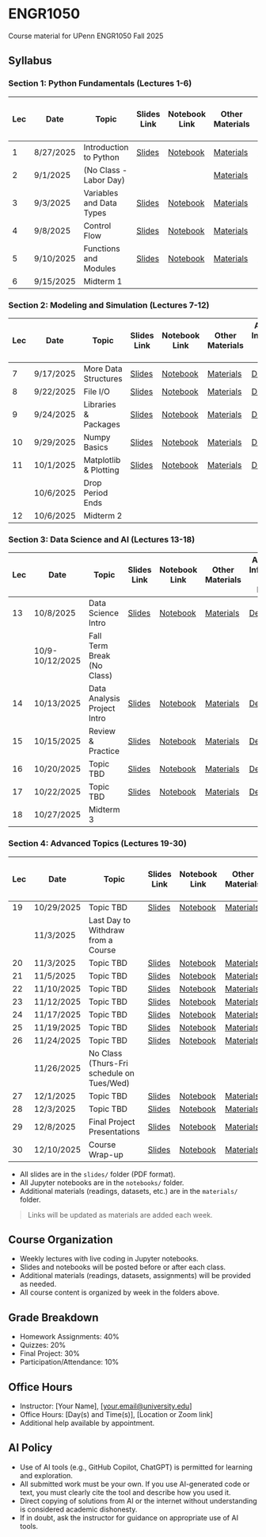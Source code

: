 # ENGR1050
Course material for UPenn ENGR1050 Fall 2025

## Syllabus

### Section 1: Python Fundamentals (Lectures 1-6)
| Lec | Date       | Topic                        | Slides Link                | Notebook Link                | Other Materials           | Additional Information from Lecture |
|-----|------------|------------------------------|----------------------------|------------------------------|---------------------------|-------------------------------------|
| 1   | 8/27/2025  | Introduction to Python       | [Slides](slides/lec01.pdf) | [Notebook](notebooks/lec01.ipynb) | [Materials](materials/lec01.md) | [Details](materials/lec01.md) |
| 2   | 9/1/2025   | (No Class - Labor Day)       |                            |                              | [Materials](materials/lec02.md) | [Details](materials/lec02.md) |
| 3   | 9/3/2025   | Variables and Data Types     | [Slides](slides/lec03.pdf) | [Notebook](notebooks/lec03.ipynb) | [Materials](materials/lec03.md) | [Details](materials/lec03.md) |
| 4   | 9/8/2025   | Control Flow                 | [Slides](slides/lec04.pdf) | [Notebook](notebooks/lec04.ipynb) | [Materials](materials/lec04.md) | [Details](materials/lec04.md) |
| 5   | 9/10/2025  | Functions and Modules        | [Slides](slides/lec05.pdf) | [Notebook](notebooks/lec05.ipynb) | [Materials](materials/lec05.md) | [Details](materials/lec05.md) |
| 6   | 9/15/2025  | Midterm 1                    |                            |                              |                               |                                 |

### Section 2: Modeling and Simulation (Lectures 7-12)
| Lec | Date       | Topic                        | Slides Link                | Notebook Link                | Other Materials           | Additional Information from Lecture |
|-----|------------|------------------------------|----------------------------|------------------------------|---------------------------|-------------------------------------|
| 7   | 9/17/2025  | More Data Structures         | [Slides](slides/lec07.pdf) | [Notebook](notebooks/lec07.ipynb) | [Materials](materials/lec07.md) | [Details](materials/lec07.md) |
| 8   | 9/22/2025  | File I/O                     | [Slides](slides/lec08.pdf) | [Notebook](notebooks/lec08.ipynb) | [Materials](materials/lec08.md) | [Details](materials/lec08.md) |
| 9   | 9/24/2025  | Libraries & Packages         | [Slides](slides/lec09.pdf) | [Notebook](notebooks/lec09.ipynb) | [Materials](materials/lec09.md) | [Details](materials/lec09.md) |
| 10  | 9/29/2025  | Numpy Basics                 | [Slides](slides/lec10.pdf) | [Notebook](notebooks/lec10.ipynb) | [Materials](materials/lec10.md) | [Details](materials/lec10.md) |
| 11  | 10/1/2025  | Matplotlib & Plotting        | [Slides](slides/lec11.pdf) | [Notebook](notebooks/lec11.ipynb) | [Materials](materials/lec11.md) | [Details](materials/lec11.md) |
|     | 10/6/2025  | Drop Period Ends             |                            |                              |                               |                                 |
| 12  | 10/6/2025  | Midterm 2                    |                            |                              |                               |                                 |

### Section 3: Data Science and AI (Lectures 13-18)
| Lec | Date       | Topic                        | Slides Link                | Notebook Link                | Other Materials           | Additional Information from Lecture |
|-----|------------|------------------------------|----------------------------|------------------------------|---------------------------|-------------------------------------|
| 13  | 10/8/2025  | Data Science Intro           | [Slides](slides/lec13.pdf) | [Notebook](notebooks/lec13.ipynb) | [Materials](materials/lec13.md) | [Details](materials/lec13.md) |
|     | 10/9-10/12/2025 | Fall Term Break (No Class) |                            |                              |                               |                                 |
| 14  | 10/13/2025 | Data Analysis Project Intro  | [Slides](slides/lec14.pdf) | [Notebook](notebooks/lec14.ipynb) | [Materials](materials/lec14.md) | [Details](materials/lec14.md) |
| 15  | 10/15/2025 | Review & Practice            | [Slides](slides/lec15.pdf) | [Notebook](notebooks/lec15.ipynb) | [Materials](materials/lec15.md) | [Details](materials/lec15.md) |
| 16  | 10/20/2025 | Topic TBD                    | [Slides](slides/lec16.pdf) | [Notebook](notebooks/lec16.ipynb) | [Materials](materials/lec16.md) | [Details](materials/lec16.md) |
| 17  | 10/22/2025 | Topic TBD                    | [Slides](slides/lec17.pdf) | [Notebook](notebooks/lec17.ipynb) | [Materials](materials/lec17.md) | [Details](materials/lec17.md) |
| 18  | 10/27/2025 | Midterm 3                    |                            |                              |                               |                                 |

### Section 4: Advanced Topics (Lectures 19-30)
| Lec | Date       | Topic                        | Slides Link                | Notebook Link                | Other Materials           | Additional Information from Lecture |
|-----|------------|------------------------------|----------------------------|------------------------------|---------------------------|-------------------------------------|
| 19  | 10/29/2025 | Topic TBD                    | [Slides](slides/lec19.pdf) | [Notebook](notebooks/lec19.ipynb) | [Materials](materials/lec19.md) | [Details](materials/lec19.md) |
|     | 11/3/2025  | Last Day to Withdraw from a Course |                    |                              |                               |                                 |
| 20  | 11/3/2025  | Topic TBD                    | [Slides](slides/lec20.pdf) | [Notebook](notebooks/lec20.ipynb) | [Materials](materials/lec20.md) | [Details](materials/lec20.md) |
| 21  | 11/5/2025  | Topic TBD                    | [Slides](slides/lec21.pdf) | [Notebook](notebooks/lec21.ipynb) | [Materials](materials/lec21.md) | [Details](materials/lec21.md) |
| 22  | 11/10/2025 | Topic TBD                    | [Slides](slides/lec22.pdf) | [Notebook](notebooks/lec22.ipynb) | [Materials](materials/lec22.md) | [Details](materials/lec22.md) |
| 23  | 11/12/2025 | Topic TBD                    | [Slides](slides/lec23.pdf) | [Notebook](notebooks/lec23.ipynb) | [Materials](materials/lec23.md) | [Details](materials/lec23.md) |
| 24  | 11/17/2025 | Topic TBD                    | [Slides](slides/lec24.pdf) | [Notebook](notebooks/lec24.ipynb) | [Materials](materials/lec24.md) | [Details](materials/lec24.md) |
| 25  | 11/19/2025 | Topic TBD                    | [Slides](slides/lec25.pdf) | [Notebook](notebooks/lec25.ipynb) | [Materials](materials/lec25.md) | [Details](materials/lec25.md) |
| 26  | 11/24/2025 | Topic TBD                    | [Slides](slides/lec26.pdf) | [Notebook](notebooks/lec26.ipynb) | [Materials](materials/lec26.md) | [Details](materials/lec26.md) |
|     | 11/26/2025 | No Class (Thurs-Fri schedule on Tues/Wed) | | | | |
| 27  | 12/1/2025  | Topic TBD                    | [Slides](slides/lec27.pdf) | [Notebook](notebooks/lec27.ipynb) | [Materials](materials/lec27.md) | [Details](materials/lec27.md) |
| 28  | 12/3/2025  | Topic TBD                    | [Slides](slides/lec28.pdf) | [Notebook](notebooks/lec28.ipynb) | [Materials](materials/lec28.md) | [Details](materials/lec28.md) |
| 29  | 12/8/2025  | Final Project Presentations  | [Slides](slides/lec29.pdf) | [Notebook](notebooks/lec29.ipynb) | [Materials](materials/lec29.md) | [Details](materials/lec29.md) |
| 30  | 12/10/2025 | Course Wrap-up               | [Slides](slides/lec30.pdf) | [Notebook](notebooks/lec30.ipynb) | [Materials](materials/lec30.md) | [Details](materials/lec30.md) |

- All slides are in the `slides/` folder (PDF format).
- All Jupyter notebooks are in the `notebooks/` folder.
- Additional materials (readings, datasets, etc.) are in the `materials/` folder.

> Links will be updated as materials are added each week.

## Course Organization
- Weekly lectures with live coding in Jupyter notebooks.
- Slides and notebooks will be posted before or after each class.
- Additional materials (readings, datasets, assignments) will be provided as needed.
- All course content is organized by week in the folders above.

## Grade Breakdown
- Homework Assignments: 40%
- Quizzes: 20%
- Final Project: 30%
- Participation/Attendance: 10%

## Office Hours
- Instructor: [Your Name], [your.email@university.edu]
- Office Hours: [Day(s) and Time(s)], [Location or Zoom link]
- Additional help available by appointment.

## AI Policy
- Use of AI tools (e.g., GitHub Copilot, ChatGPT) is permitted for learning and exploration.
- All submitted work must be your own. If you use AI-generated code or text, you must clearly cite the tool and describe how you used it.
- Direct copying of solutions from AI or the internet without understanding is considered academic dishonesty.
- If in doubt, ask the instructor for guidance on appropriate use of AI tools.

